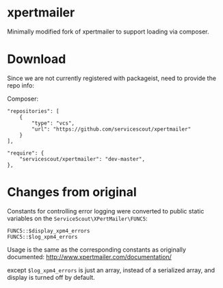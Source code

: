 # xpertmailer
Minimally modified fork of xpertmailer to support loading via composer.

# Download

Since we are not currently registered with packageist, need to provide the repo info:

Composer:

	"repositories": [
		{
			"type": "vcs",
			"url": "https://github.com/servicescout/xpertmailer"
		}
	],

	"require": {
		"servicescout/xpertmailer": "dev-master",
	},

# Changes from original

Constants for controlling error logging were converted to public static variables
on the `ServiceScout\XPertMailer\FUNC5`:

	FUNC5::$display_xpm4_errors
	FUNC5::$log_xpm4_errors

Usage is the same as the corresponding constants as originally documented:
http://www.xpertmailer.com/documentation/

except `$log_xpm4_errors` is just an array, instead of a serialized array, and 
display is turned off by default.
